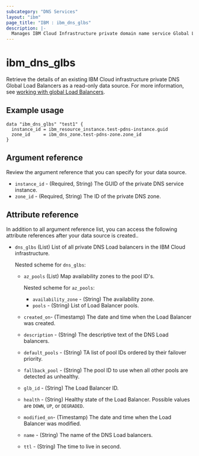 ```yaml
---
subcategory: "DNS Services"
layout: "ibm"
page_title: "IBM : ibm_dns_glbs"
description: |-
  Manages IBM Cloud Infrastructure private domain name service Global Load Balancers.
---
```


# ibm_dns_glbs

Retrieve the details of an existing IBM Cloud infrastructure private DNS Global Load Balancers as a read-only data source. For more information, see [working with global Load Balancers](https://cloud.ibm.com/docs/dns-svcs?topic=dns-svcs-global-load-balancers).


## Example usage

```
data "ibm_dns_glbs" "test1" {
  instance_id = ibm_resource_instance.test-pdns-instance.guid
  zone_id     = ibm_dns_zone.test-pdns-zone.zone_id
}
```

## Argument reference
Review the argument reference that you can specify for your data source. 
 
- `instance_id` - (Required, String) The GUID of the private DNS service instance.
- `zone_id` - (Required, String) The ID of the private DNS zone.

## Attribute reference
In addition to all argument reference list, you can access the following attribute references after your data source is created.. 


- `dns_glbs` (List) List of all private DNS Load balancers in the IBM Cloud infrastructure.

   Nested scheme for `dns_glbs`:
   - `az_pools` (List) Map availability zones to the pool ID's.
	 
	 Nested scheme for `az_pools`:
	 - `availability_zone` - (String) The availability zone.
	 - `pools` - (String) List of Load Balancer pools.
   - `created_on`- (Timestamp) The date and time when the Load Balancer was created.
   - `description` - (String) The descriptive text of the DNS Load balancers.
   - `default_pools` - (String) TA list of pool IDs ordered by their failover priority.
   - `fallback_pool` - (String) The pool ID to use when all other pools are detected as unhealthy.
   - `glb_id` - (String) The Load Balancer ID.
   - `health` - (String) Healthy state of the Load Balancer. Possible values are `DOWN`, `UP`, or `DEGRADED`.
   - `modified_on`- (Timestamp) The date and time when the Load Balancer was modified.
   - `name` - (String) The name of the DNS Load balancers.
   - `ttl` - (String) The time to live in second.
